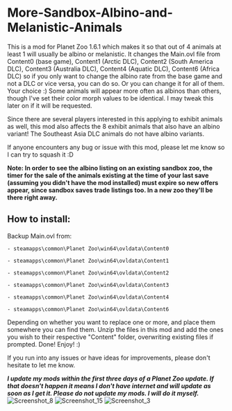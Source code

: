 # More-Sandbox-Albino-and-Melanistic-Animals

This is a mod for Planet Zoo 1.6.1 which makes it so that out of 4 animals at least 1 will usually be albino or melanistic. It changes the Main.ovl file from Content0 (base game), Content1 (Arctic DLC), Content2 (South America DLC), Content3 (Australia DLC), Content4 (Aquatic DLC), Content6 (Africa DLC) so if you only want to change the albino rate from the base game and not a DLC or vice versa, you can do so. Or you can change it for all of them. Your choice :)
Some animals will appear more often as albinos than others, though I've set their color morph values to be identical. I may tweak this later on if it will be requested. 

Since there are several players interested in this applying to exhibit animals as well, this mod also affects the 8 exhibit animals that also have an albino variant! 
The Southeast Asia DLC animals do not have albino variants.

If anyone encounters any bug or issue with this mod, please let me know so I can try to squash it :D 


**Note: In order to see the albino listing on an existing sandbox zoo, the timer for the sale of the animals existing at the time of your last save (assuming you didn't have the mod installed) must expire so new offers appear, since sandbox saves trade listings too. In a new zoo they'll be there right away.** 

## How to install: 
Backup Main.ovl from: 

``- steamapps\common\Planet Zoo\win64\ovldata\Content0``

``- steamapps\common\Planet Zoo\win64\ovldata\Content1``

``- steamapps\common\Planet Zoo\win64\ovldata\Content2``

``- steamapps\common\Planet Zoo\win64\ovldata\Content3``

``- steamapps\common\Planet Zoo\win64\ovldata\Content4`` 

``- steamapps\common\Planet Zoo\win64\ovldata\Content6`` 

Depending on whether you want to replace one or more, and place them somewhere you can find them. 
Unzip the files in this mod and add the ones you wish to their respective "Content" folder, overwriting existing files if prompted. 
Done! Enjoy! :) 

If you run into any issues or have ideas for improvements, please don't hesitate to let me know. 

**_I update my mods within the first three days of a Planet Zoo update. If that doesn't happen it means I don't have internet and will update as soon as I get it. 
Please do not update my mods. I will do it myself._** 
![Screenshot_8](https://user-images.githubusercontent.com/81271936/124200604-6eb6ca00-dade-11eb-9630-ba7f2bdf7746.png)
![Screenshot_15](https://user-images.githubusercontent.com/81271936/124200643-8726e480-dade-11eb-91da-5469a12bedb4.png)
![Screenshot_3](https://user-images.githubusercontent.com/81271936/124200623-7d9d7c80-dade-11eb-85cd-54f46b514f9b.png)
